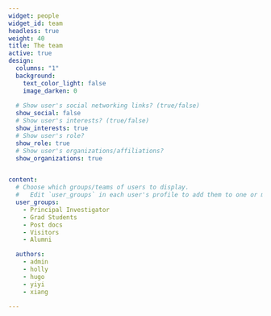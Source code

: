 ```yaml
---
widget: people
widget_id: team
headless: true
weight: 40
title: The team
active: true
design:
  columns: "1"
  background:
    text_color_light: false
    image_darken: 0
    
  # Show user's social networking links? (true/false)
  show_social: false
  # Show user's interests? (true/false)
  show_interests: true
  # Show user's role?
  show_role: true
  # Show user's organizations/affiliations?
  show_organizations: true


content:
  # Choose which groups/teams of users to display.
  #   Edit `user_groups` in each user's profile to add them to one or more of these groups.
  user_groups:
    - Principal Investigator
    - Grad Students
    - Post docs
    - Visitors
    - Alumni

  authors:
    - admin
    - holly
    - hugo
    - yiyi
    - xiang
  
---
```

